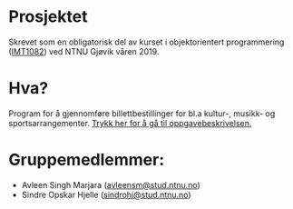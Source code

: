 # Prosjektet
Skrevet som en obligatorisk del av kurset i objektorientert programmering ([IMT1082](https://www.ntnu.no/studier/emner/IMT1082/2018#tab=omEmnet)) ved NTNU Gjøvik våren 2019.

# Hva?
Program for å gjennomføre billettbestillinger for bl.a kultur-, musikk- og sportsarrangementer.  [Trykk her for å gå til oppgavebeskrivelsen.](https://github.com/asm492/Prosjekt-objektorientert-programmering-IMT1082/blob/master/Oppgavetekst.pdf)

# Gruppemedlemmer:

* Avleen Singh Marjara (avleensm@stud.ntnu.no)
* Sindre Opskar Hjelle (sindrohj@stud.ntnu.no) 


